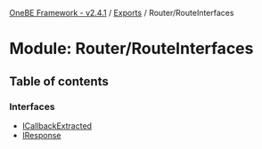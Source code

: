 [OneBE Framework - v2.4.1](../README.md) / [Exports](../modules.md) / Router/RouteInterfaces

# Module: Router/RouteInterfaces

## Table of contents

### Interfaces

- [ICallbackExtracted](../interfaces/Router_RouteInterfaces.ICallbackExtracted.md)
- [IResponse](../interfaces/Router_RouteInterfaces.IResponse.md)
